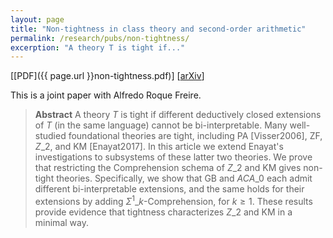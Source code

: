 ```yaml
---
layout: page
title: "Non-tightness in class theory and second-order arithmetic"
permalink: /research/pubs/non-tightness/	
excerption: "A theory T is tight if..."
---
```


[[PDF]({{ page.url }}non-tightness.pdf)]  [[arXiv](https://arxiv.org/abs/2212.04445)]

This is a joint paper with Alfredo Roque Freire.

> **Abstract** A theory $T$ is tight if different deductively closed extensions of $T$ (in the same language) cannot be bi-interpretable. Many well-studied foundational theories are tight, including PA [Visser2006], ZF, $Z\_2$, and KM [Enayat2017]. In this article we extend Enayat's investigations to subsystems of these latter two theories. We prove that restricting the Comprehension schema of $Z\_2$ and KM gives non-tight theories. Specifically, we show that GB and $ACA\_0$ each admit different bi-interpretable extensions, and the same holds for their extensions by adding $\Sigma^1\_k$-Comprehension, for $k \ge 1$. These results provide evidence that tightness characterizes $Z\_2$ and KM in a minimal way.

<br/>

